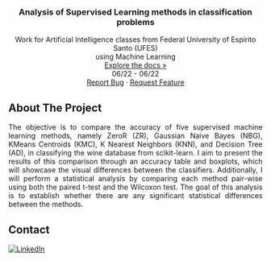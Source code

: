 <h3 align="center"> Analysis of Supervised Learning methods in classification problems </h3>

  <p align="center">
    Work for Artificial Intelligence classes from Federal University of Espirito Santo (UFES)
    <br />
    using Machine Learning
    <br />
    <a href="https://github.com/danieldealmeidaduque/ufes-ai-machinelearning"<strong>Explore the docs »</strong></a>
    <br />
    06/22 - 06/22
    <br />
    <a href="https://github.com/danieldealmeidaduque/ufes-ai-machinelearning">Report Bug</a>
    ·
    <a href="https://github.com/danieldealmeidaduque/ufes-ai-machinelearning">Request Feature</a>
  </p>
</div>

<!-- ABOUT THE PROJECT -->
## About The Project

<p align="justify">
    The objective is to compare the accuracy of five supervised machine learning methods, namely ZeroR (ZR), Gaussian Naive Bayes (NBG), KMeans Centroids (KMC), K Nearest Neighbors (KNN), and Decision Tree (AD), in classifying the wine database from scikit-learn. I aim to present the results of this comparison through an accuracy table and boxplots, which will showcase the visual differences between the classifiers. Additionally, I will perform a statistical analysis by comparing each method pair-wise using both the paired t-test and the Wilcoxon test. The goal of this analysis is to establish whether there are any significant statistical differences between the methods.
</p>


<!-- CONTACT -->
## Contact

<div align="left">

  <a href="">[![LinkedIn][linkedin-shield]][linkedin-url]</a>

</div>

<!-- MARKDOWN LINKS & IMAGES -->
[linkedin-shield]: https://img.shields.io/badge/-LinkedIn-black.svg?style=for-the-badge&logo=linkedin&colorB=555
[linkedin-url]: https://www.linkedin.com/in/danieldealmeidaduque/
